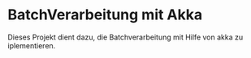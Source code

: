 # BatchVerarbeitung mit Akka

Dieses Projekt dient dazu, die Batchverarbeitung mit Hilfe von akka zu iplementieren.
